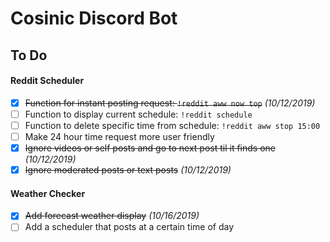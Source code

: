 # Cosinic Discord Bot

## To Do
#### Reddit Scheduler
- [x] ~~Function for instant posting request: `!reddit aww now top`~~ *(10/12/2019)*
- [ ] Function to display current schedule: `!reddit schedule`
- [ ] Function to delete specific time from schedule: `!reddit aww stop 15:00`
- [ ] Make 24 hour time request more user friendly
- [x] ~~Ignore videos or self posts and go to next post til it finds one~~ *(10/12/2019)*
- [x] ~~Ignore moderated posts or text posts~~ *(10/12/2019)*

#### Weather Checker
- [x] ~~Add forecast weather display~~ *(10/16/2019)*
- [ ] Add a scheduler that posts at a certain time of day
